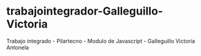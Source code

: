 # trabajointegrador-Galleguillo-Victoria
Trabajo integrado - Pilartecno - Modulo de Javascript - Galleguillo Victoria Antonela
